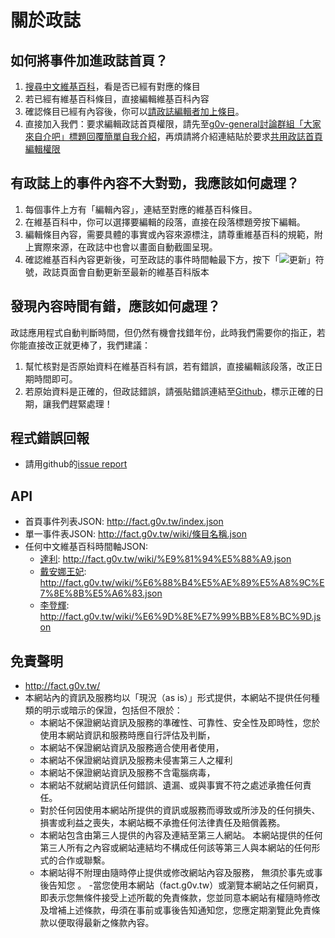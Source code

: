 關於政誌
========

如何將事件加進政誌首頁？
-----------------------
1. [搜尋中文維基百科](http://goo.gl/0GduFY)，看是否已經有對應的條目
2. 若已經有維基百科條目，直接編輯維基百科內容
3. 確認條目已經有內容後，你可以[請政誌編輯者加上條目](https://github.com/g0v/twangry/issues/new)。
4. 直接加入我們：要求編輯政誌首頁權限，請先至[g0v-general討論群組「大家來自介吧」標題回覆簡單自我介紹](https://groups.google.com/forum/#!topic/g0v-general/bp6nZlNTXls)，再煩請將介紹連結貼於要求[共用政誌首頁編輯權限](https://docs.google.com/spreadsheet/ccc?key=0AuwTztKH2tKidGZ2cEdVY19PZEpzRWVJWWZOeUI1Y0E&usp=sharing)

有政誌上的事件內容不大對勁，我應該如何處理？
--------------------------------------------
1. 每個事件上方有「編輯內容」，連結至對應的維基百科條目。
2. 在維基百科中，你可以選擇要編輯的段落，直接在段落標題旁按下編輯。
3. 編輯條目內容，需要具體的事實或內容來源標注，請尊重維基百科的規範，附上實際來源，在政誌中也會以畫面自動截圖呈現。
4. 確認維基百科內容更新後，可至政誌的事件時間軸最下方，按下「![更新](http://fact.g0v.tw/css/images/reload.gif)」符號，政誌頁面會自動更新至最新的維基百科版本


發現內容時間有錯，應該如何處理？
-------------------------------
政誌應用程式自動判斷時間，但仍然有機會找錯年份，此時我們需要你的指正，若你能直接改正就更棒了，我們建議：

1. 幫忙核對是否原始資料在維基百科有誤，若有錯誤，直接編輯該段落，改正日期時間即可。
2. 若原始資料是正確的，但政誌錯誤，請張貼錯誤連結至[Github](https://github.com/g0v/twangry/issues/new)，標示正確的日期，讓我們趕緊處理！

程式錯誤回報
------------
  - 請用github的[issue report](https://github.com/g0v/twangry/issues)

API
---
- 首頁事件列表JSON: http://fact.g0v.tw/index.json
- 單一事件表JSON: http://fact.g0v.tw/wiki/條目名稱.json
- 任何中文維基百科時間軸JSON: 
  - [達利](http://fact.g0v.tw/wiki/%E9%81%94%E5%88%A9): http://fact.g0v.tw/wiki/%E9%81%94%E5%88%A9.json
  - [戴安娜王妃](http://fact.g0v.tw/wiki/%E6%88%B4%E5%AE%89%E5%A8%9C%E7%8E%8B%E5%A6%83): http://fact.g0v.tw/wiki/%E6%88%B4%E5%AE%89%E5%A8%9C%E7%8E%8B%E5%A6%83.json
  - [李登輝](http://fact.g0v.tw/wiki/%E6%9D%8E%E7%99%BB%E8%BC%9D): http://fact.g0v.tw/wiki/%E6%9D%8E%E7%99%BB%E8%BC%9D.json


免責聲明
--------
  - http://fact.g0v.tw/
  - 本網站內的資訊及服務均以「現況（as is）」形式提供，本網站不提供任何種類的明示或暗示的保證，包括但不限於：
    - 本網站不保證網站資訊及服務的準確性、可靠性、安全性及即時性，您於使用本網站資訊和服務時應自行評估及判斷，
    - 本網站不保證網站資訊及服務適合使用者使用，
    - 本網站不保證網站資訊及服務未侵害第三人之權利
    - 本網站不保證網站資訊及服務不含電腦病毒，
    - 本網站不就網站資訊任何錯誤、遺漏、或與事實不符之處述承擔任何責任。
    - 對於任何因使用本網站所提供的資訊或服務而導致或所涉及的任何損失、損害或利益之喪失，本網站概不承擔任何法律責任及賠償義務。
    - 本網站包含由第三人提供的內容及連結至第三人網站。 本網站提供的任何第三人所有之內容或網站連結均不構成任何該等第三人與本網站的任何形式的合作或聯繫。
    - 本網站得不附理由隨時停止提供或修改網站內容及服務， 無須於事先或事後告知您 。
  -當您使用本網站（fact.g0v.tw）或瀏覽本網站之任何網頁，即表示您無條件接受上述所載的免責條款，您並同意本網站有權隨時修改及增補上述條款，毋須在事前或事後告知通知您，您應定期瀏覽此免責條款以便取得最新之條款內容。

